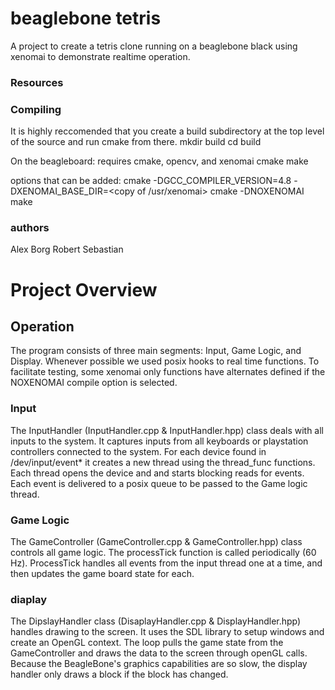 # beaglebone tetris

A project to create a tetris clone running on a beaglebone black using xenomai to demonstrate realtime operation. 

### Resources


### Compiling
It is highly reccomended that you create a build subdirectory at the top level of the source and run cmake from there.
	mkdir build
	cd build

On the beagleboard: requires cmake, opencv, and xenomai
	cmake <target source dir>
	make

options that can be added:
	cmake -DGCC_COMPILER_VERSION=4.8 -DXENOMAI_BASE_DIR=<copy of /usr/xenomai> <target source dir>
        cmake -DNOXENOMAI
	make

### authors
Alex Borg
Robert Sebastian

# Project Overview

## Operation

The program consists of three main segments: Input, Game Logic, and Display.
Whenever possible we used posix hooks to real time functions.
To facilitate testing, some xenomai only functions have alternates defined if the NOXENOMAI compile option is selected.

### Input

The InputHandler (InputHandler.cpp & InputHandler.hpp) class deals with all inputs to the system.
It captures inputs from all keyboards or playstation controllers connected to the system.
For each device found in /dev/input/event* it creates a new thread using the thread_func functions.
Each thread opens the device and and starts blocking reads for events.
Each event is delivered to a posix queue to be passed to the Game logic thread.

### Game Logic

The GameController (GameController.cpp & GameController.hpp) class controls all game logic.
The processTick function is called periodically (60 Hz).
ProcessTick handles all events from the input thread one at a time, and then updates the game board state for each.

### diaplay

The DipslayHandler class (DisaplayHandler.cpp & DisplayHandler.hpp) handles drawing to the screen.
It uses the SDL library to setup windows and create an OpenGL context.
The loop pulls the game state from the GameController and draws the data to the screen through openGL calls.
Because the BeagleBone's graphics capabilities are so slow, the display handler only draws a block if the block has changed.
